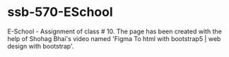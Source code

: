 # ssb-570-ESchool
E-School - Assignment of class # 10. The page has been created with the help of Shohag Bhai's video named 'Figma To html with bootstrap5 | web design with bootstrap'.
